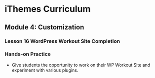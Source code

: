 iThemes Curriculum
==================

Module 4: Customization
--------------------------

### Lesson 16 WordPress Workout Site Completion

### Hands-on Practice

* Give students the opportunity to work on their WP Workout Site and experiment with various plugins.